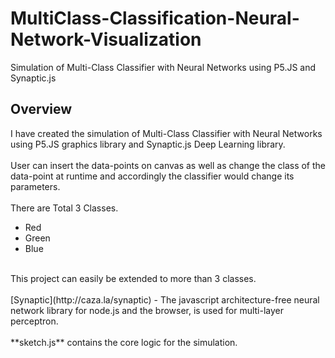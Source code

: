 # MultiClass-Classification-Neural-Network-Visualization
 Simulation of Multi-Class Classifier with Neural Networks using P5.JS and Synaptic.js

## Overview
I have created the simulation of Multi-Class Classifier with Neural Networks using P5.JS graphics library and Synaptic.js Deep Learning library.
<br>
<br>
User can insert the data-points on canvas as well as change the class of the data-point at runtime and accordingly the classifier would change its parameters.
<br>
<br>
There are Total 3 Classes.
 - Red
 - Green
 - Blue
<br>
This project can easily be extended to more than 3 classes.
<br>
<br>
[Synaptic](http://caza.la/synaptic) - The javascript architecture-free neural network library for node.js and the browser, is used for multi-layer perceptron.
<br>
<br>
**sketch.js** contains the core logic for the simulation.
